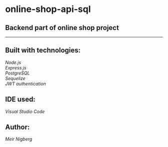 # online-shop-api-sql
## Backend part of online shop project  
______________________________________

## Built with technologies:
_Node.js_  
_Express.js_  
_PostgreSQL_  
_Sequelize_  
_JWT authentication_  

## IDE used:  
_Visual Studio Code_  

## Author:  
_Meir Nigberg_  
